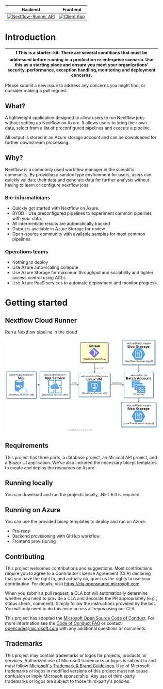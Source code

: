 | Backend | Frontend |
| ------- | -------- |
| [![Nextflow-Runner API](https://github.com/microsoft/nextflow-runner/actions/workflows/main.yml/badge.svg)](https://github.com/microsoft/nextflow-runner/actions/workflows/main.yml) | [![Client App](https://github.com/microsoft/nextflow-runner/actions/workflows/azure-static-web-apps-happy-ocean-0f6450210.yml/badge.svg)](https://github.com/microsoft/nextflow-runner/actions/workflows/azure-static-web-apps-happy-ocean-0f6450210.yml) |

# Introduction
| :exclamation:  This is a starter-kit. There are several conditions that must be addressed before running in a production or enterprise scenario. Use this as a starting place and ensure you meet your organizations' security, performance, exception handling, monitoring and deployment concerns.  |
|-----------------------------------------|

Please submit a new issue to address any concerns you might find, or consider making a pull request.

## What?
A lightweight application designed to allow users to run Nextflow jobs without setting up Nextflow on Azure. It allows users to bring their own data, select from a list of preconfigured pipelines and execute a pipeline.

All output is stored in an Azure storage account and can be downloaded for further downstream processing.

## Why?
Nextflow is a commonly used workflow manager in the scientific community. By providing  a sandox type environment for users, users can quickly validate their data and generate data for further analysis without having to learn or configure nextflow jobs.

### Bio-informaticians
* Quickly get started with Nextflow on Azure.
* BYOD - Use preconfigured pipelines to experiment common pipelines with your data.
* All intermediate results are automatically tracked
* Output is available in Azure Storage for review
* Open-source community with available samples for most common pipelines.


### Operations teams
* Nothing to deploy
* Use Azure auto-scaling compute
* Use Azure Storage for maximum throughput and scalability and tighter access control using ACLs.
* Use Azure PaaS services to automate deployment and monitor progress.


# Getting started

## Nextflow Cloud Runner
Run a Nextflow pipeline in the cloud

![Diagram of cloud resources deployed by project](./docs/imgs/nextflow-runner.png)

## Requirements
This project has three parts, a database project, an Minimal API project, and a Blazor UI application. We've also included the necessary bicept templates to create and deploy the resources on Azure.

## Running locally
You can download and run the projects locally, .NET 6.0 is required.

## Running on Azure
You can use the provided bicep templates to deploy and run on Azure.
- Pre-reqs
- Backend provisioning with GitHub workflow
- Frontend provisioning 


## Contributing

This project welcomes contributions and suggestions.  Most contributions require you to agree to a
Contributor License Agreement (CLA) declaring that you have the right to, and actually do, grant us
the rights to use your contribution. For details, visit https://cla.opensource.microsoft.com.

When you submit a pull request, a CLA bot will automatically determine whether you need to provide
a CLA and decorate the PR appropriately (e.g., status check, comment). Simply follow the instructions
provided by the bot. You will only need to do this once across all repos using our CLA.

This project has adopted the [Microsoft Open Source Code of Conduct](https://opensource.microsoft.com/codeofconduct/).
For more information see the [Code of Conduct FAQ](https://opensource.microsoft.com/codeofconduct/faq/) or
contact [opencode@microsoft.com](mailto:opencode@microsoft.com) with any additional questions or comments.

## Trademarks

This project may contain trademarks or logos for projects, products, or services. Authorized use of Microsoft 
trademarks or logos is subject to and must follow 
[Microsoft's Trademark & Brand Guidelines](https://www.microsoft.com/en-us/legal/intellectualproperty/trademarks/usage/general).
Use of Microsoft trademarks or logos in modified versions of this project must not cause confusion or imply Microsoft sponsorship.
Any use of third-party trademarks or logos are subject to those third-party's policies.
